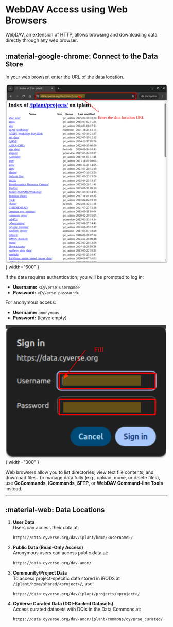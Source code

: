# WebDAV Access using Web Browsers

WebDAV, an extension of HTTP, allows browsing and downloading data directly through any web browser.

## :material-google-chrome: Connect to the Data Store

In your web browser, enter the URL of the data location.

![browser_webdav_connect](../../assets/ds/browser_webdav_connect.png){ width="600" }

If the data requires authentication, you will be prompted to log in:

- **Username:** `<CyVerse username>`
- **Password:** `<CyVerse password>`

For anonymous access:

- **Username:** `anonymous`
- **Password:** (leave empty)


![browser_webdav_login](../../assets/ds/browser_webdav_login.png){ width="300" }

Web browsers allow you to list directories, view text file contents, and download files. To manage data fully (e.g., upload, move, or delete files), use **GoCommands**, **iCommands**, **SFTP**, or **WebDAV Command-line Tools** instead.

---

## :material-web: Data Locations

1. **User Data**  
   Users can access their data at:
   
   ```sh
   https://data.cyverse.org/dav/iplant/home/<username>/
   ```

2. **Public Data (Read-Only Access)**  
   Anonymous users can access public data at:  
   ```sh
   https://data.cyverse.org/dav-anon/
   ```

3. **Community/Project Data**  
   To access project-specific data stored in iRODS at `/iplant/home/shared/<project>/`, use:
   ```sh
   https://data.cyverse.org/dav/iplant/projects/<project>/
   ```

4. **CyVerse Curated Data (DOI-Backed Datasets)**  
   Access curated datasets with DOIs in the Data Commons at:
   ```sh
   https://data.cyverse.org/dav-anon/iplant/commons/cyverse_curated/
   ```
    
